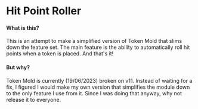 # Hit Point Roller

#### What is this?
This is an attempt to make a simplified version of Token Mold that slims down the feature set. The main feature is the ability to automatically roll hit points when a token is placed. And that's it!

#### But why?
Token Mold is currently (19/06/2023) broken on v11. Instead of waiting for a fix, I figured I would make my own version that simplifies the module down to the only feature I use from it. Since I was doing that anyway, why not release it to everyone.